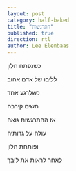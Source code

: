 ```yaml
---
layout: post
category: half-baked
title: "התרגשות"
published: true
direction: rtl
author: Lee Elenbaas
---
```

כשנפתח חלון

לליבו של אדם אהוב

כשלרגע אחד

חשים קירבה

אז ההתרגשות גואה

עולה על גדותיה

ופותחת חלון

לאחר לראות את ליבך
